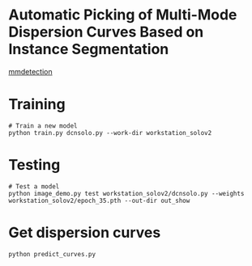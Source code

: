# Automatic Picking of Multi-Mode Dispersion Curves Based on Instance Segmentation

[mmdetection](https://github.com/open-mmlab/mmdetection)

# Training
```
# Train a new model
python train.py dcnsolo.py --work-dir workstation_solov2
```

# Testing
```
# Test a model
python image_demo.py test workstation_solov2/dcnsolo.py --weights workstation_solov2/epoch_35.pth --out-dir out_show
```

# Get dispersion curves
```
python predict_curves.py
```
